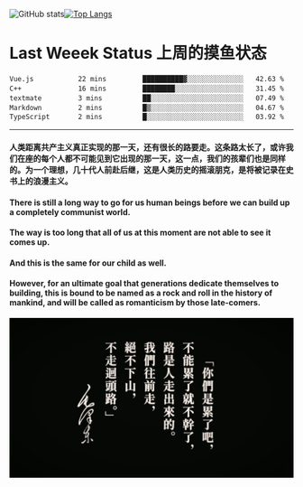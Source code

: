![GitHub stats](https://github-readme-stats.vercel.app/api?username=Mundanity-fc&hide=stars&count_private=true&show_icons=true&theme=prussian)[![Top Langs](https://github-readme-stats.vercel.app/api/top-langs/?username=Mundanity-fc&hide=javascript,html,css,blade&layout=compact&theme=prussian)](https://github.com/anuraghazra/github-readme-stats)

# Last Weeek Status 上周的摸鱼状态
<!--START_SECTION:waka-->

```txt
Vue.js           22 mins         ██████████▓░░░░░░░░░░░░░░   42.63 %
C++              16 mins         ████████░░░░░░░░░░░░░░░░░   31.45 %
textmate         3 mins          ██░░░░░░░░░░░░░░░░░░░░░░░   07.49 %
Markdown         2 mins          █▒░░░░░░░░░░░░░░░░░░░░░░░   04.67 %
TypeScript       2 mins          █░░░░░░░░░░░░░░░░░░░░░░░░   03.92 %
```

<!--END_SECTION:waka-->

---

#### 人类距离共产主义真正实现的那一天，还有很长的路要走。这条路太长了，或许我们在座的每个人都不可能见到它出现的那一天，这一点，我们的孩辈们也是同样的。为一个理想，几十代人前赴后继，这是人类历史的摇滚朋克，是将被记录在史书上的浪漫主义。

#### There is still a long way to go for us human beings before we can build up a completely communist world.
#### The way is too long that all of us at this moment are not able to see it comes up.
#### And this is the same for our child as well.
#### However, for an ultimate goal that generations dedicate themselves to building, this is bound to be named as a rock and roll in the history of mankind, and will be called as romanticism by those late-comers.

![HeSays](./HeSays.webp)
